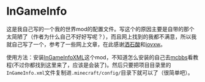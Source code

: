 # InGameInfo
这是我自己写的一个我的世界mod的配置文件。写这个的原因主要是自带的那个太简陋了（作者为什么自己不好好写呢？），而且网上找到的我都不满意，所以我就自己写了一个，参考了一些网上文章，在此感谢[洒石酸](https://www.bilibili.com/video/av14614819/)和[iovxw](https://iovxw.net/p/minecraft-ingameinfo.html)。

使用方法：安装[InGameInfoXML](https://minecraft.curseforge.com/projects/ingame-info-xml)这个mod，不知道怎么安装的自己去[mcbbs](http://www.mcbbs.net/thread-63718-1-1.html)看教程(不过你都找到这里来了，应该是会装了)。然后只要把项目目录里的`InGameInfo.xml`文件复制进`.minecraft/config/`目录下就可以了（很简单吧）。
